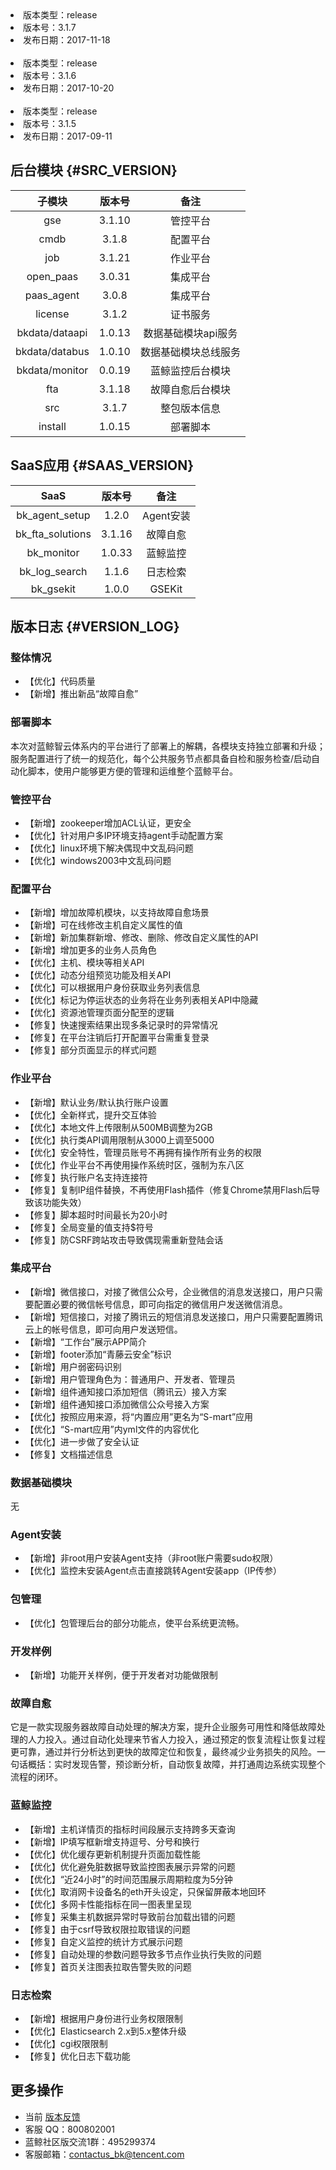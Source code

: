 <!--sec data-title="版本详情" data-id="section0" data-show=true ces-->

<li>版本类型：release </li>
<li>版本号：3.1.7</li>
<li>发布日期：2017-11-18</li>
<br/>
<li>版本类型：release </li>
<li>版本号：3.1.6</li>
<li>发布日期：2017-10-20</li>
<br/>
<li>版本类型：release </li>
<li>版本号：3.1.5</li>
<li>发布日期：2017-09-11</li>
<!--endsec-->


## 后台模块 {#SRC_VERSION}

| 子模块 | 版本号 | 备注|
| :-----: | :----: |:----: |
| gse|3.1.10 |管控平台 |
| cmdb|3.1.8|配置平台|
| job|3.1.21 |作业平台|
| open_paas|3.0.31 |集成平台|
| paas_agent|3.0.8 |集成平台|
| license|3.1.2 |证书服务|
| bkdata/dataapi|1.0.13 |数据基础模块api服务|
| bkdata/databus|1.0.10 |数据基础模块总线服务|
| bkdata/monitor|0.0.19|蓝鲸监控后台模块|
| fta|3.1.18 |故障自愈后台模块|
| src|3.1.7 |整包版本信息|
|install|1.0.15|部署脚本|

## SaaS应用 {#SAAS_VERSION}

| SaaS | 版本号 | 备注|
| :-----: | :----: |:----: |
|bk_agent_setup|1.2.0|Agent安装|
|bk_fta_solutions|3.1.16|故障自愈|
|bk_monitor|1.0.33|蓝鲸监控|
|bk_log_search|1.1.6|日志检索|
|bk_gsekit|1.0.0|GSEKit|



## 版本日志 {#VERSION_LOG}

### 整体情况

- 【优化】代码质量
- 【新增】推出新品“故障自愈”


### 部署脚本

本次对蓝鲸智云体系内的平台进行了部署上的解耦，各模块支持独立部署和升级；服务配置进行了统一的规范化，每个公共服务节点都具备自检和服务检查/启动自动化脚本，使用户能够更方便的管理和运维整个蓝鲸平台。

### 管控平台

- 【新增】zookeeper增加ACL认证，更安全
- 【优化】针对用户多IP环境支持agent手动配置方案
- 【优化】linux环境下解决偶现中文乱码问题
- 【优化】windows2003中文乱码问题

### 配置平台

- 【新增】增加故障机模块，以支持故障自愈场景
- 【新增】可在线修改主机自定义属性的值
- 【新增】新加集群新增、修改、删除、修改自定义属性的API
- 【新增】增加更多的业务人员角色
- 【优化】主机、模块等相关API
- 【优化】动态分组预览功能及相关API
- 【优化】可以根据用户身份获取业务列表信息
- 【优化】标记为停运状态的业务将在业务列表相关API中隐藏
- 【优化】资源池管理页面分配至的逻辑
- 【修复】快速搜索结果出现多条记录时的异常情况
- 【修复】在平台注销后打开配置平台需重复登录
- 【修复】部分页面显示的样式问题

### 作业平台

- 【新增】默认业务/默认执行账户设置
- 【优化】全新样式，提升交互体验
- 【优化】本地文件上传限制从500MB调整为2GB
- 【优化】执行类API调用限制从3000上调至5000
- 【优化】安全特性，管理员账号不再拥有操作所有业务的权限
- 【优化】作业平台不再使用操作系统时区，强制为东八区
- 【修复】执行账户名支持连接符
- 【修复】复制IP组件替换，不再使用Flash插件（修复Chrome禁用Flash后导致该功能失效）
- 【修复】脚本超时时间最长为20小时
- 【修复】全局变量的值支持$符号
- 【修复】防CSRF跨站攻击导致偶现需重新登陆会话

### 集成平台

- 【新增】微信接口，对接了微信公众号，企业微信的消息发送接口，用户只需要配置必要的微信帐号信息，即可向指定的微信用户发送微信消息。
- 【新增】短信接口，对接了腾讯云的短信消息发送接口，用户只需要配置腾讯云上的帐号信息，即可向用户发送短信。
- 【新增】“工作台”展示APP简介
- 【新增】footer添加“青藤云安全”标识
- 【新增】用户弱密码识别
- 【新增】用户管理角色为：普通用户、开发者、管理员
- 【新增】组件通知接口添加短信（腾讯云）接入方案
- 【新增】组件通知接口添加微信公众号接入方案
- 【优化】按照应用来源，将“内置应用”更名为“S-mart”应用
- 【优化】“S-mart应用”内yml文件的内容优化
- 【优化】进一步做了安全认证
- 【修复】文档描述信息

### 数据基础模块

无

### Agent安装

- 【新增】非root用户安装Agent支持（非root账户需要sudo权限）
- 【优化】监控未安装Agent点击直接跳转Agent安装app（IP传参）

### 包管理

- 【优化】包管理后台的部分功能点，使平台系统更流畅。

### 开发样例

- 【新增】功能开关样例，便于开发者对功能做限制

### 故障自愈

它是一款实现服务器故障自动处理的解决方案，提升企业服务可用性和降低故障处理的人力投入。通过自动化处理来节省人力投入，通过预定的恢复流程让恢复过程更可靠，通过并行分析达到更快的故障定位和恢复，最终减少业务损失的风险。一句话概括：实时发现告警，预诊断分析，自动恢复故障，并打通周边系统实现整个流程的闭环。

### 蓝鲸监控

- 【新增】主机详情页的指标时间段展示支持跨多天查询
- 【新增】IP填写框新增支持逗号、分号和换行
- 【优化】优化缓存更新机制提升页面加载性能
- 【优化】优化避免脏数据导致监控图表展示异常的问题
- 【优化】“近24小时”的时间范围展示周期粒度为5分钟
- 【优化】取消网卡设备名的eth开头设定，只保留屏蔽本地回环
- 【优化】多网卡性能指标在同一图表里呈现
- 【修复】采集主机数据异常时导致前台加载出错的问题
- 【修复】由于csrf导致权限拉取错误的问题
- 【修复】自定义监控的统计方式展示问题
- 【修复】自动处理的参数问题导致多节点作业执行失败的问题
- 【修复】首页关注图表拉取告警失败的问题

### 日志检索

- 【新增】根据用户身份进行业务权限限制
- 【优化】Elasticsearch 2.x到5.x整体升级
- 【优化】cgi权限限制
- 【修复】优化日志下载功能

## 更多操作

- 当前 [版本反馈](http://bk.tencent.com/s-mart/community)
- 客服 QQ：800802001
- 蓝鲸社区版交流1群：495299374
- 客服邮箱：contactus_bk@tencent.com
